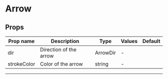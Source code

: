 # Arrow

## Props

| Prop name   | Description            | Type     | Values | Default |
| ----------- | ---------------------- | -------- | ------ | ------- |
| dir         | Direction of the arrow | ArrowDir | -      |         |
| strokeColor | Color of the arrow     | string   | -      |         |

---
